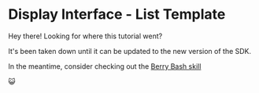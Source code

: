 # Display Interface - List Template

Hey there! Looking for where this tutorial went? 

It's been taken down until it can be updated to the new version of the SDK.

In the meantime, consider checking out the [Berry Bash skill](https://github.com/alexa/skill-sample-nodejs-berry-bash)

:smiley_cat: